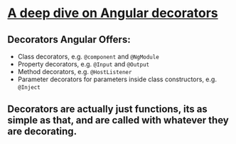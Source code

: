 # [A deep dive on Angular decorators](https://ultimatecourses.com/blog/angular-decorators)
##  Decorators Angular Offers:
* Class decorators, e.g. `@component` and `@NgModule`  
* Property decorators, e.g. `@Input` and `@Output`  
* Method decorators, e.g. `@HostListener`
* Parameter decorators for parameters inside class constructors, e.g. `@Inject`
## Decorators are actually just functions, its as simple as that, and are called with whatever they are decorating.


